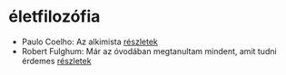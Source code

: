 # életfilozófia

- Paulo Coelho: Az alkimista [részletek](_details/%7Bopf.creator%7D.md#id_261)
- Robert Fulghum: Már az óvodában megtanultam mindent, amit tudni érdemes [részletek](_details/%7Bopf.creator%7D.md#id_1302)